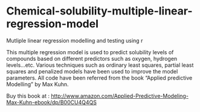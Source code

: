 # Chemical-solubility-multiple-linear-regression-model
Mutliple linear regression modelling and testing using r

This multiple regression model is used to predict solubility levels of compounds based on different predictors such as oxygen, hydrogen levels…etc. Various techniques such as ordinary least squares, partial least squares and penalized models have been used to improve the model parameters.
All code have been referred from the book “Applied predictive Modelling” by Max Kuhn. 

Buy this book at : http://www.amazon.com/Applied-Predictive-Modeling-Max-Kuhn-ebook/dp/B00CU4Q4QS
